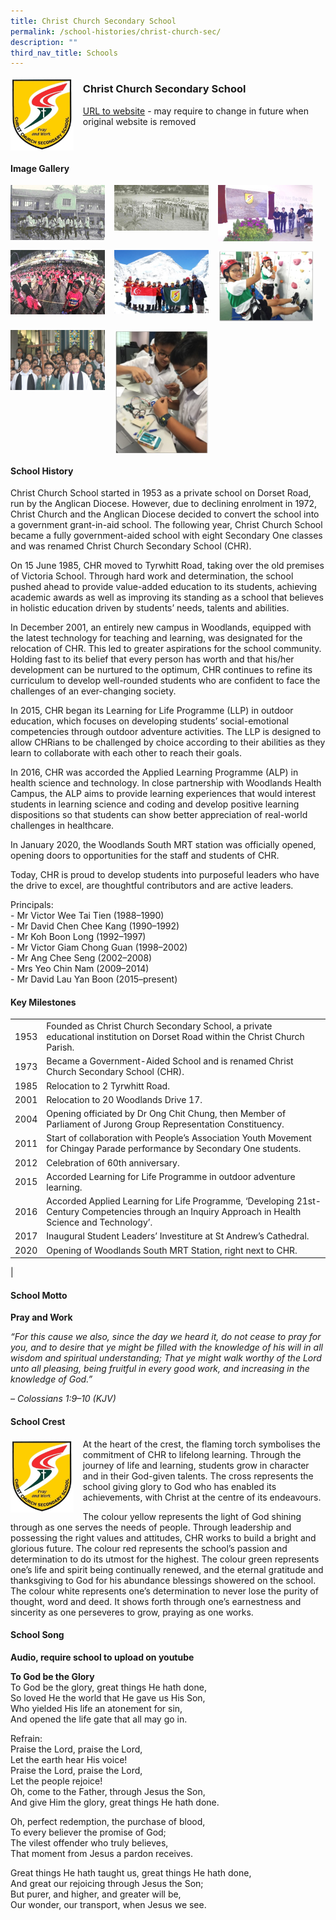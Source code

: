 ```yaml
---
title: Christ Church Secondary School
permalink: /school-histories/christ-church-sec/
description: ""
third_nav_title: Schools
---
```

<img src="/images/christchurchsec1.jpg" style="width:20%;margin-right:15px;" align = "left">

### **Christ Church Secondary School**
[URL to website](https://christchurchsec.moe.edu.sg/) - may require to change in future when original website is removed

<br clear="left">

#### **Image Gallery**

<p><a href="https://staging.d1yxymztqoj7qn.amplifyapp.com/images/christchurchsec2.jpg">  
<img src="/images/christchurchsec2.jpg" style="width:30%;margin-right:15px;" align = "left">
</a></p>

<p><a href="https://staging.d1yxymztqoj7qn.amplifyapp.com/images/christchurchsec3.jpg">  
<img src="/images/christchurchsec3.jpg" style="width:30%;margin-right:15px;" align = "left">
</a></p>

<p><a href="https://staging.d1yxymztqoj7qn.amplifyapp.com/images/christchurchsec4.jpg">  
<img src="/images/christchurchsec4.jpg" style="width:30%;margin-right:15px;" align = "left">
</a></p>

<br clear="left">

<p><a href="https://staging.d1yxymztqoj7qn.amplifyapp.com/images/christchurchsec5.jpg">  
<img src="/images/christchurchsec5.jpg" style="width:30%;margin-right:15px;" align = "left">
</a></p>

<p><a href="https://staging.d1yxymztqoj7qn.amplifyapp.com/images/christchurchsec6.jpg">  
<img src="/images/christchurchsec6.jpg" style="width:30%;margin-right:15px;" align = "left">
</a></p>

<p><a href="https://staging.d1yxymztqoj7qn.amplifyapp.com/images/christchurchsec7.jpg">  
<img src="/images/christchurchsec7.jpg" style="width:30%;margin-right:15px;" align = "left">
</a></p>

<br clear="left">

<p><a href="https://staging.d1yxymztqoj7qn.amplifyapp.com/images/christchurchsec8.jpg">  
<img src="/images/christchurchsec8.jpg" style="width:30%;margin-right:15px;" align = "left">
</a></p>

<p><a href="https://staging.d1yxymztqoj7qn.amplifyapp.com/images/christchurchsec9.jpg">  
<img src="/images/christchurchsec9.jpg" style="width:30%;margin-right:15px;" align = "left">
</a></p>

<br clear="left">

#### **School History**
Christ Church School started in 1953 as a private school on Dorset Road, run by the Anglican Diocese. However, due to declining enrolment in 1972, Christ Church and the Anglican Diocese decided to convert the school into a government grant-in-aid school. The following year, Christ Church School became a fully government-aided school with eight Secondary One classes and was renamed Christ Church Secondary School (CHR).

On 15 June 1985, CHR moved to Tyrwhitt Road, taking over the old premises of Victoria School. Through hard work and determination, the school pushed ahead to provide value-added education to its students, achieving academic awards as well as improving its standing as a school that believes in holistic education driven by students’ needs, talents and abilities.

In December 2001, an entirely new campus in Woodlands, equipped with the latest technology for teaching and learning, was designated for the relocation of CHR. This led to greater aspirations for the school community. Holding fast to its belief that every person has worth and that his/her development can be nurtured to the optimum, CHR continues to refine its curriculum to develop well-rounded students who are confident to face the challenges of an ever-changing society.

In 2015, CHR began its Learning for Life Programme (LLP) in outdoor education, which focuses on developing students’ social-emotional competencies through outdoor adventure activities. The LLP is designed to allow CHRians to be challenged by choice according to their abilities as they learn to collaborate with each other to reach their goals.

In 2016, CHR was accorded the Applied Learning Programme (ALP) in health science and technology. In close partnership with Woodlands Health Campus, the ALP aims to provide learning experiences that would interest students in learning science and coding and develop positive learning dispositions so that students can show better appreciation of real-world challenges in healthcare.

In January 2020, the Woodlands South MRT station was officially opened, opening doors to opportunities for the staff and students of CHR. 

Today, CHR is proud to develop students into purposeful leaders who have the drive to excel, are thoughtful contributors and are active leaders.

Principals:<br>
\- Mr Victor Wee Tai Tien (1988–1990)<br>
\- Mr David Chen Chee Kang (1990–1992)<br>
\- Mr Koh Boon Long (1992–1997)<br>
\- Mr Victor Giam Chong Guan (1998–2002)<br>
\- Mr Ang Chee Seng (2002–2008)<br>
\- Mrs Yeo Chin Nam (2009–2014)<br>
\- Mr David Lau Yan Boon (2015–present)

#### **Key Milestones**

|  |  |
|:---:|---|
| 1953 | Founded as Christ Church Secondary School, a private educational institution on Dorset Road within the Christ Church Parish. |
| 1973 | Became a Government-Aided School and is renamed Christ Church Secondary School (CHR). |
| 1985 | Relocation to 2 Tyrwhitt Road. |
| 2001 | Relocation to 20 Woodlands Drive 17. |
| 2004 | Opening officiated by Dr Ong Chit Chung, then Member of Parliament of Jurong Group Representation Constituency. |
| 2011 | Start of collaboration with People’s Association Youth Movement for Chingay Parade performance by Secondary One students. |
| 2012 | Celebration of 60th anniversary. |
| 2015 | Accorded Learning for Life Programme in outdoor adventure learning. |
| 2016 | Accorded Applied Learning for Life Programme, ‘Developing 21st-Century Competencies through an Inquiry Approach in Health Science and Technology’. |
| 2017 | Inaugural Student Leaders’ Investiture at St Andrew’s Cathedral. |
| 2020 | Opening of Woodlands South MRT Station, right next to CHR. |
|

#### **School Motto**
**Pray and Work**

_“For this cause we also, since the day we heard it, do not cease to pray for you, and to desire that ye might be filled with the knowledge of his will in all wisdom and spiritual understanding; That ye might walk worthy of the Lord unto all pleasing, being fruitful in every good work, and increasing in the knowledge of God.”_

_– Colossians 1:9–10 (KJV)_

#### **School Crest**
<img src="/images/christchurchsec1.jpg" style="width:20%;margin-right:15px;" align = "left">

At the heart of the crest, the flaming torch symbolises the commitment of CHR to lifelong learning. Through the journey of life and learning, students grow in character and in their God-given talents. The cross represents the school giving glory to God who has enabled its achievements, with Christ at the centre of its endeavours.

The colour yellow represents the light of God shining through as one serves the needs of people. Through leadership and possessing the right values and attitudes, CHR works to build a bright and glorious future. The colour red represents the school’s passion and determination to do its utmost for the highest. The colour green represents one’s life and spirit being continually renewed, and the eternal gratitude and thanksgiving to God for his abundance blessings showered on the school. The colour white represents one’s determination to never lose the purity of thought, word and deed. It shows forth through one’s earnestness and sincerity as one perseveres to grow, praying as one works.
#### **School Song**
**Audio, require school to upload on youtube**

**To God be the Glory**<br>
To God be the glory, great things He hath done,<br>
So loved He the world that He gave us His Son,<br>
Who yielded His life an atonement for sin,<br>
And opened the life gate that all may go in.

Refrain:<br>
Praise the Lord, praise the Lord,<br>
Let the earth hear His voice!<br>
Praise the Lord, praise the Lord,<br>
Let the people rejoice!<br>
Oh, come to the Father, through Jesus the Son,<br>
And give Him the glory, great things He hath done.

Oh, perfect redemption, the purchase of blood,<br>
To every believer the promise of God;<br>
The vilest offender who truly believes,<br>
That moment from Jesus a pardon receives.

Great things He hath taught us, great things He hath done,<br>
And great our rejoicing through Jesus the Son;<br>
But purer, and higher, and greater will be,<br>
Our wonder, our transport, when Jesus we see.